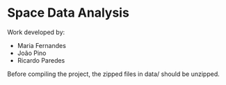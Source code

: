 # Space Data Analysis 

Work developed by:
* Maria Fernandes
* João Pino
* Ricardo Paredes

Before compiling the project, the zipped files in data/ should be unzipped.
